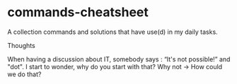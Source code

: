 # commands-cheatsheet

A collection commands and solutions that have use(d) in my daily tasks.


Thoughts 

When having a discussion about IT, somebody says : “It's not possible!” and "dot".
I start to wonder, why do you start with that? Why not -> How could we do that?